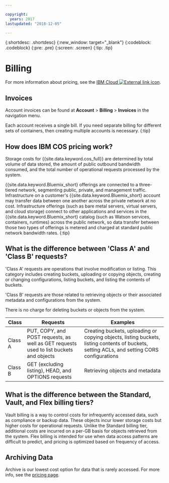 ```yaml
---

copyright:
  years: 2017
lastupdated: "2018-12-05"

---
```

{:shortdesc: .shortdesc}
{:new_window: target="_blank"}
{:codeblock: .codeblock}
{:pre: .pre}
{:screen: .screen}
{:tip: .tip}


# Billing

For more information about pricing, see the [IBM Cloud ![External link icon](../../icons/launch-glyph.svg "External link icon")](https://www.ibm.com/cloud-computing/bluemix/pricing-object-storage#s3api).

## Invoices
Account invoices can be found at **Account** > **Billing** > **Invoices** in the navigation menu.

Each account receives a single bill. If you need separate billing for different sets of containers, then creating multiple accounts is necessary.
{:tip}

## How does IBM COS pricing work?

Storage costs for {{site.data.keyword.cos_full}} are determined by total volume of data stored, the amount of public outbound bandwidth consumed, and the total number of operational requests processed by the system.

{{site.data.keyword.Bluemix_short} offerings are connected to a three-tiered network, segmenting public, private, and management traffic. Infrastructure on a customer's {{site.data.keyword.Bluemix_short} account may transfer data between one another across the private network at no cost. Infrastructure offerings (such as bare metal servers, virtual servers, and cloud storage) connect to other applications and services in the {{site.data.keyword.Bluemix_short} catalog (such as Watson services, containers, runtimes) across the public network, so data transfer between those two types of offerings is metered and charged at standard public network bandwidth rates.
{:tip}

## What is the difference between 'Class A' and 'Class B' requests?

'Class A' requests are operations that involve modification or listing. This category includes creating buckets, uploading or copying objects, creating or changing configurations, listing buckets, and listing the contents of buckets.

'Class B' requests are those related to retrieving objects or their associated metadata and configurations from the system.

There is no charge for deleting buckets or objects from the system.

| Class | Requests | Examples |
|--- |--- |--- |
| Class A | PUT, COPY, and POST requests, as well as GET requests used to list buckets and objects | Creating buckets, uploading or copying objects, listing buckets, listing contents of buckets, setting ACLs, and setting CORS configurations |
| Class B | GET (excluding listing), HEAD, and OPTIONS requests | Retrieving objects and metadata |

## What is the difference between the Standard, Vault, and Flex billing tiers?

Vault billing is a way to control costs for infrequently accessed data, such as compliance or backup data. These objects incur lower storage costs but higher costs for operational requests. Unlike the Standard billing tier, additional costs are incurred on a per-GB basis for objects retrieved from the system. Flex billing is intended for use when data access patterns are difficult to predict, and pricing is optimized based on frequency of access.

## Archiving Data

Archive is our lowest cost option for data that is rarely accessed. For more info, see the [pricing page](https://www.ibm.com/cloud-computing/bluemix/pricing-object-storage).
